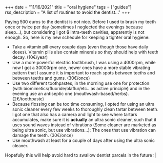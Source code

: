 +++
date = "11/16/2021"
title = "oral hygiene"
tags = ["guides"]
rss_description = "A list of routines to avoid the dentist..."
+++

Paying 500 euros to the dentist is not nice. Before I used to brush my teeth once or twice per day (sometimes I neglected the evenings because sleep...), but considering I got __6__ intra-teeth cavities, apparently is not enough. So, here is my new schedule for keeping a tighter oral hygiene:

- Take a vitamin pill every couple days (even though those have daily doses). Vitamin pills also contain minerals so they should help with teeth decay. (10€/year)
- Use a more powerful electric toothbrush, I was using a 4000rpm, while now I got a 30000rpm one, newer ones have a more stable vibrating pattern that I assume it is important to reach spots between teeths and between teeths and gums. (30€/once)
- Use two different toothpastes, in the morning use one for protection (with biomimetics/fluoride/olaflur/etc.. as active principle) and in the evening use an antiseptic one (mouthwash-based/herbs). (2€/toothpaste)
- Because flossing can be too time consuming, I opted for using an ultra sonic cleaner every few weeks to thoroughly clean tartar between teeth. I got one that also has a camera and light to see where tartars accumulates, make sure it is __actually__ an ultra sonic cleaner, such that it uses sound waves instead of vibrations (Some cleaner are marketed as being ultra sonic, but use vibrations...); The ones that use vibration can damage the teeth. (30€/once)
- Use mouthwash at least for a couple of days after using the ultra sonic cleaner.

Hopefully this will help avoid hard to swallow dentist parcels in the future :|
